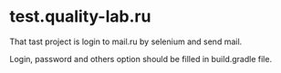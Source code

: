# test.quality-lab.ru
That tast project is login to mail.ru by selenium and send mail.

Login, password and others option should be filled in build.gradle file.

